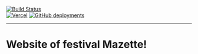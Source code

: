 [![Build Status](https://travis-ci.com/bastiengrignon/mazette.svg?branch=main)](https://travis-ci.com/bastiengrignon/mazette)  
[![Vercel](https://therealsujitk-vercel-badge.vercel.app/?app=mazette)](https://mazette.vercel.app)
[![GitHub deployments](https://img.shields.io/github/deployments/bastiengrignon/mazette/festival-indigo?label=Deployment&logo=heroku&logoColor=%239E7CC1)](https://festival-indigo.herokuapp.com)

--- 

# Website of festival Mazette!
